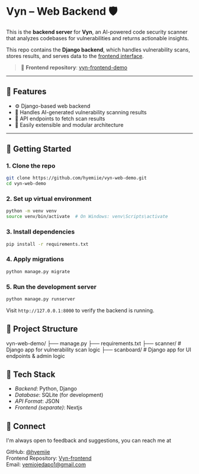 # Vyn – Web Backend 🛡️

This is the **backend server** for **Vyn**, an AI-powered code security scanner that analyzes codebases for vulnerabilities and returns actionable insights.

This repo contains the **Django backend**, which handles vulnerability scans, stores results, and serves data to the [frontend interface](https://github.com/hyemiie/vyn_web_scanner).

> 🔗 **Frontend repository**: [vyn-frontend-demo](https://github.com/hyemiie/vyn_web_scanner)

---

## 🔧 Features

- ⚙️ Django-based web backend
- 🧠 Handles AI-generated vulnerability scanning results
- 🔐 API endpoints to fetch scan results
- 🌱 Easily extensible and modular architecture

---

## 🚀 Getting Started

### 1. Clone the repo

```bash
git clone https://github.com/hyemiie/vyn-web-demo.git
cd vyn-web-demo
```

### 2. Set up virtual environment
```bash
python -m venv venv
source venv/bin/activate  # On Windows: venv\Scripts\activate
```

### 3. Install dependencies
```bash
pip install -r requirements.txt
```

### 4. Apply migrations
```bash
python manage.py migrate
```

### 5. Run the development server
```bash
python manage.py runserver
```
Visit `http://127.0.0.1:8000` to verify the backend is running.



## 📁 Project Structure

vyn-web-demo/
├── manage.py
├── requirements.txt
├── scanner/        # Django app for vulnerability scan logic
├── scanboard/      # Django app for UI endpoints & admin logic


## 🧱 Tech Stack
- *Backend*: Python, Django
- *Database*: SQLite (for development)
- *API Format*: JSON
- *Frontend (separate)*: Nextjs

## 🤝 Connect
I'm always open to feedback and suggestions, you can reach me at 

GitHub: [@hyemiie](https://github.com/hyemiie)  
Frontend Repository: [Vyn-frontend](https://github.com/hyemiie/vyn_web_scanner)  
Email: yemiojedapo1@gmail.com


